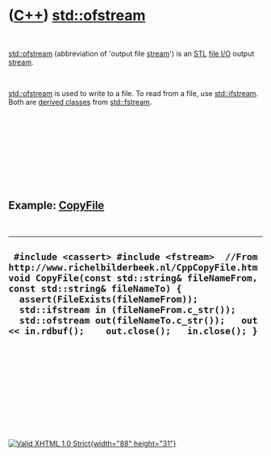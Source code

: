 



 

 

 

 

 

([C++](Cpp.htm)) [std::ofstream](CppOfstream.htm)
=================================================

 

[std::ofstream](CppOfstream.htm) (abbreviation of 'output file
[stream](CppStream.htm)') is an [STL](CppStl.htm) [file
I/O](CppFileIo.htm) output [stream](CppStream.htm).

 

[std::ofstream](CppOfstream.htm) is used to write to a file. To read
from a file, use [std::ifstream](CppIfstream.htm). Both are [derived
classes](CppDerivedClass.htm) from [std::fstream](CppFstream.htm).

 

 

 

 

 

Example: [CopyFile](CppCopyFile.htm)
------------------------------------

 

  --------------------------------------------------------------------------------------------------------------------------------------------------------------------------------------------------------------------------------------------------------------------------------------------------------------------------------------------------------------
  ` #include <cassert> #include <fstream>  //From http://www.richelbilderbeek.nl/CppCopyFile.htm void CopyFile(const std::string& fileNameFrom, const std::string& fileNameTo) {   assert(FileExists(fileNameFrom));   std::ifstream in (fileNameFrom.c_str());   std::ofstream out(fileNameTo.c_str());   out << in.rdbuf();    out.close();   in.close(); }`
  --------------------------------------------------------------------------------------------------------------------------------------------------------------------------------------------------------------------------------------------------------------------------------------------------------------------------------------------------------------

 

 

 

 

 





 

[![Valid XHTML 1.0 Strict](valid-xhtml10.png){width="88"
height="31"}](http://validator.w3.org/check?uri=referer)
